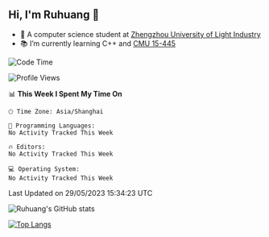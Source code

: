 ## Hi, I'm Ruhuang 👋

- :school: A computer science student at [Zhengzhou University of Light Industry](http://www.zzuli.edu.cn/)
- :books: I’m currently learning C++ and [CMU 15-445](https://15445.courses.cs.cmu.edu/fall2022/)

<!--START_SECTION:waka-->
![Code Time](http://img.shields.io/badge/Code%20Time-43%20hrs%2045%20mins-blue)

![Profile Views](http://img.shields.io/badge/Profile%20Views-0-blue)

📊 **This Week I Spent My Time On** 

```text
🕑︎ Time Zone: Asia/Shanghai

💬 Programming Languages: 
No Activity Tracked This Week

🔥 Editors: 
No Activity Tracked This Week

💻 Operating System: 
No Activity Tracked This Week
```


 Last Updated on 29/05/2023 15:34:23 UTC
<!--END_SECTION:waka-->

![Ruhuang's GitHub stats](https://github-readme-stats.vercel.app/api?username=ruhuang2001&count_private=true&hide_title=true&show_icons=true&theme=vue)

[![Top Langs](https://github-readme-stats.vercel.app/api/top-langs/?username=ruhuang2001&layout=compact)](https://github.com/anuraghazra/github-readme-stats)
